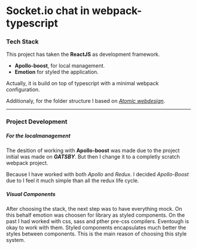 # Socket.io chat in webpack-typescript

### Tech Stack

This project has taken the **ReactJS** as development framework.

- **Apollo-boost**, for local management.
- **Emotion** for styled the application.

Actually, it is build on top of typescript with a minimal webpack configuration.

Additionaly, for the folder structure I based on _[Atomic webdesign](https://bradfrost.com/blog/post/atomic-web-design/)_.

---

### Project Development

##### For the localmanagement

The desition of working with **Apollo-boost** was made due to the project initial was made on _**GATSBY**_.
But then I change it to a completly scratch webpack project.

Because I have worked with both _Apollo_ and _Redux_. I decided _Apollo-Boost_ due to I feel it much simple than all the redux life cycle.

##### Visual Components

After choosing the stack, the next step was to have everything mock.
On this behalf emotion was choosen for library as styled components. On the past I had worked with css, sass and pther pre-css compilers. Eventough is okay to work with them. Styled components encapsulates much better the styles between components. This is the main reason of choosing this style system.
